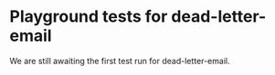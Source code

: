 # Playground tests for dead-letter-email
We are still awaiting the first test run for dead-letter-email.
